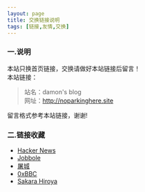 ```yaml
---
layout: page
title: 交换链接说明
tags: [链接,友情,交换]
---
```


### 一.说明

本站只换首页链接，交换请做好本站链接后留言！  
本站链接：

>站名：damon's blog  
>网址：http://noparkinghere.site  

留言格式参考本站链接，谢谢!

### 二.链接收藏

- [Hacker News](https://news.ycombinator.com/)
- [Jobbole](http://blog.jobbole.com/)
- [屠城](https://www.haomwei.com/)
- [0xBBC](https://blog.0xbbc.com)
- [Sakara Hiroya](https://emiria.io)
